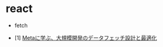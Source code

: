 # react

* fetch
- [1] [Metaに学ぶ、大規模開発のデータフェッチ設計と最適化](https://zenn.dev/akfm/articles/desing-of-data-fetching)
